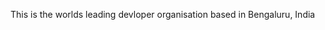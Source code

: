 This is the worlds leading devloper organisation based in Bengaluru, India

<!---
GrenckDevs/GrenckDevs is a ✨ special ✨ repository because its `README.md` (this file) appears on your GitHub profile.
You can click the Preview link to take a look at your changes.
--->
